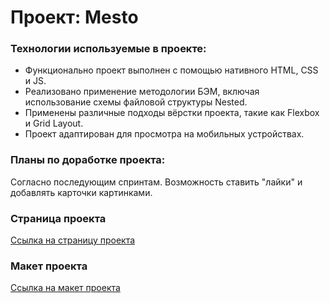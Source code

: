# Проект: Mesto

### Технологии используемые в проекте:
* Функционально проект выполнен с помощью нативного HTML, CSS и JS.
* Реализовано применение методологии БЭМ, включая использование схемы файловой структуры Nested.
* Применены различные подходы вёрстки проекта, такие как Flexbox и Grid Layout.
* Проект адаптирован для просмотра на мобильных устройствах.

### Планы по доработке проекта:
Cогласно последующим спринтам. Возможность ставить "лайки" и добавлять карточки картинками.


### Страница проекта
[Ссылка на страницу проекта](https://maksim-orzhekhovskiy.github.io/mesto/ "Mesto")

### Макет проекта
[Ссылка на макет проекта](https://www.figma.com/file/2cn9N9jSkmxD84oJik7xL7/JavaScript.-Sprint-4?node-id=28212%3A155&t=b0lD31JUACTh62Ut-0 "Макет проекта")
